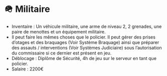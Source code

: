 # 🪖 Militaire

* Inventaire : Un véhicule militaire, une arme de niveau 2, 2 grenades, une paire de menottes et un équipement militaire.
* Il peut faire les mêmes choses que le policier. Il peut gérer des prises d’otages et des braquages (Voir Système Braquage) ainsi que préparer des assauts / interventions (Voir Systèmes Judiciaire) sous l’autorisation du commissaire si ce dernier est présent en jeu.
* Déblocage : Diplôme de Sécurité, 4h de jeu sur le serveur en tant que policier.
* Salaire : 2200€
